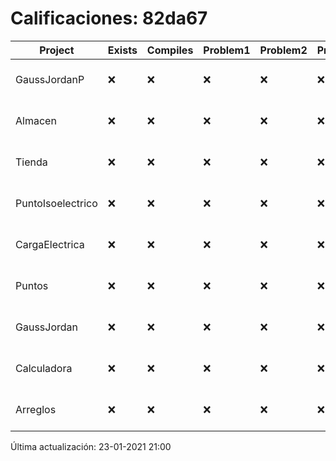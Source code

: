 # Calificaciones: 82da67
|Project|Exists|Compiles|Problem1|Problem2|Problem3|Extra|Grade|CommitHash|CommitDate|CheckDate|DueDate|Comments|
|-|-|-|-|-|-|-|-|-|-|-|-|-|
|GaussJordanP|❌|❌|❌|❌|❌|❌|5.0|nan|nan|23-01-2021 21:00:27|14-01-2021 21:00:00|No se encontró el archivo en PracticasComputacionI/GaussJordanP/GaussJordanP.py|
|Almacen|❌|❌|❌|❌|❌|❌|5.0|nan|nan|23-01-2021 21:00:26|04-12-2020 21:00:00|No se encontró el archivo en PracticasComputacionI/Almacen/Almacen.cpp|
|Tienda|❌|❌|❌|❌|❌|❌|5.0|nan|nan|23-01-2021 21:00:26|11-12-2020 21:00:00|No se encontró el archivo en PracticasComputacionI/Tienda/Almacen.cpp|
|PuntoIsoelectrico|❌|❌|❌|❌|❌|❌|5.0|nan|nan|23-01-2021 21:00:25|26-11-2020 21:00:00|No se encontró el archivo en PracticasComputacionI/PuntoIsoelectrico/Grupo.cpp|
|CargaElectrica|❌|❌|❌|❌|❌|❌|5.0|nan|nan|23-01-2021 21:00:24|19-11-2020 21:00:00|No se encontró el archivo en PracticasComputacionI/CargaElectrica/CargaElectrica.cpp|
|Puntos|❌|❌|❌|❌|❌|❌|5.0|nan|nan|23-01-2021 21:00:23|05-11-2020 21:00:00|No se encontró el archivo en PracticasComputacionI/Puntos/Punto.cpp|
|GaussJordan|❌|❌|❌|❌|❌|❌|5.0|nan|nan|23-01-2021 21:00:22|19-11-2020 21:00:00|No se encontró el archivo en PracticasComputacionI/GaussJordan/GaussJordan.cpp|
|Calculadora|❌|❌|❌|❌|❌|❌|5.0|nan|nan|23-01-2021 21:00:21|15-10-2020 21:00:00|No se encontró el archivo en PracticasComputacionI/Calculadora/Calculadora.cpp|
|Arreglos|❌|❌|❌|❌|❌|❌|5.0|nan|nan|23-01-2021 21:00:21|22-10-2020 21:00:00|No se encontró el archivo en PracticasComputacionI/Arreglos/Arreglos.cpp|

Última actualización: 23-01-2021 21:00